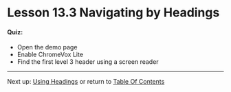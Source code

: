 # Lesson 13.3 Navigating by Headings

#### Quiz:

- Open the demo page
- Enable ChromeVox Lite
- Find the first level 3 header using a screen reader

- - -
Next up: [Using Headings](ND024_Part2_Lesson13_04.md) or return to [Table Of Contents](./ND024_TableOfContents.md)
